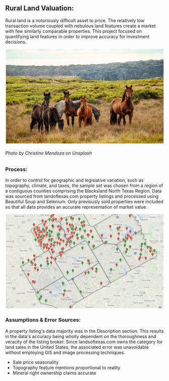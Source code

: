 ## Rural Land Valuation:

Rural land is a notoriously difficult asset to price. The relatively low transaction volume coupled with nebulous land features create a market with few similarly comparable properties. This project focused on quantifying land features in order to improve accuracy for investment decisions.

<p align="center">
<img src="https://github.com/rwmyers46/Rural-Land-Valuation/blob/master/images/horses.jpg" width="500" height="300"/>
</p>

###### *Photo by Christine Mendoza on Unsplash*

### Process:

In order to control for geographic and legislative variation, such as topography, climate, and taxes, the sample set was chosen from a region of a contiguous counties comprising the Blacksland North Texas Region. Data was sourced from landoftexas.com property listings and processed using Beautiful Soup and Selenium. Only previously sold properties were included so that all data provides an accurate representation of market value.


<p align="center">
<img src="https://github.com/rwmyers46/Rural-Land-Valuation/blob/master/images/blacklands_region.png" width="500" height="300"/>
</p>

### Assumptions & Error Sources:

A property listing's data majority was in the Description section. This results in the data's accuracy being wholly dependent on the thoroughness and veracity of the listing broker. Since landsoftexas.com owns the category for land sales in the United States, the associated error was unavoidable without employing GIS and image processing techniques. 

* Sale price seasonality
* Topography feature mentions proportional to reality
* Mineral right ownership claims accurate



